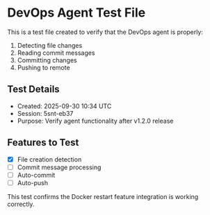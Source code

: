# DevOps Agent Test File

This is a test file created to verify that the DevOps agent is properly:
1. Detecting file changes
2. Reading commit messages
3. Committing changes
4. Pushing to remote

## Test Details
- Created: 2025-09-30 10:34 UTC
- Session: 5snt-eb37
- Purpose: Verify agent functionality after v1.2.0 release

## Features to Test
- [x] File creation detection
- [ ] Commit message processing
- [ ] Auto-commit
- [ ] Auto-push

This test confirms the Docker restart feature integration is working correctly.